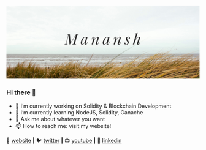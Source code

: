 [![bg][banner]][website]


### Hi there 👋

- 🔭 I’m currently working on Solidity & Blockchain Development
- 🌱 I’m currently learning NodeJS, Solidity, Ganache
- 💬 Ask me about whatever you want
- 📫 How to reach me: visit my website!


🏡 [website][website] **|** 
🐦 [twitter][twitter] **|** 
📺 [youtube][youtube] **|** 
👔 [linkedin][linkedin]

[banner]:https://raw.githubusercontent.com/manansh11/manansh11/master/Untitled%20design%20(1).png
[react]: http://reactjs.org
[website]: https://manansh.ca
[twitter]: https://twitter.com/mananshshukla
[youtube]: https://www.youtube.com/user/Ronaldo747833
[linkedin]: https://www.linkedin.com/in/manansh-shukla-8b3322160/
